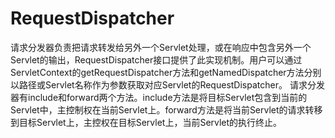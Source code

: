 # RequestDispatcher

请求分发器负责把请求转发给另外一个Servlet处理，或在响应中包含另外一个Servlet的输出，RequestDispatcher接口提供了此实现机制。用户可以通过ServletContext的getRequestDispatcher方法和getNamedDispatcher方法分别以路径或Servlet名称作为参数获取对应Servlet的RequestDispatcher。
请求分发器有include和forward两个方法。include方法是将目标Servlet包含到当前的Servlet中，主控制权在当前Servlet上。forward方法是将当前Servlet的请求转移到目标Servlet上，主控权在目标Servlet上，当前Servlet的执行终止。